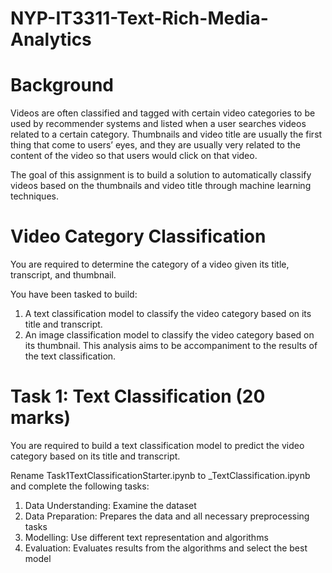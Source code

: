 # NYP-IT3311-Text-Rich-Media-Analytics

# Background

Videos are often classified and tagged with certain video categories to be used by recommender systems and listed when a user searches videos related to a certain category. Thumbnails and video title are usually the first thing that come to users’ eyes, and they are usually very related to the content of the video so that users would click on that video.

The goal of this assignment is to build a solution to automatically classify videos based on the thumbnails and video title through machine learning techniques.

# Video Category Classification
You are required to determine the category of a video given its title, transcript, and thumbnail.

You have been tasked to build:
1. A text classification model to classify the video category based on its title and transcript.
2. An image classification model to classify the video category based on its thumbnail. This analysis aims to be accompaniment to the results of the text classification.

# Task 1: Text Classification (20 marks)

You are required to build a text classification model to predict the video category based on its title and transcript.

Rename Task1TextClassificationStarter.ipynb to <AdminNo>_TextClassification.ipynb and complete the following tasks:
1. Data Understanding: Examine the dataset
2. Data Preparation: Prepares the data and all necessary preprocessing tasks
3. Modelling: Use different text representation and algorithms
4. Evaluation: Evaluates results from the algorithms and select the best model
